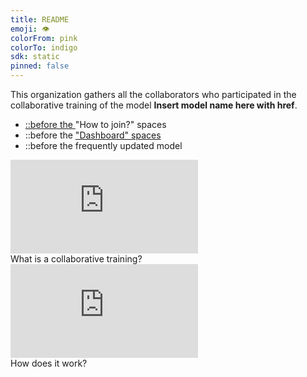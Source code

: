 ```yaml
---
title: README
emoji: 👁
colorFrom: pink
colorTo: indigo
sdk: static
pinned: false
---
```


<p class="lg:col-span-3">
	This organization gathers all the collaborators who participated in the collaborative training of the model <b>Insert model name here with href</b>. <br>
</p>
<p class="lg:col-span-3">

</p>
<a href="https://spacy.io/" class="block overflow-hidden group">
    <!-- TODO: add the links -->
<ul>
    <li> ::before the <a class="underline" >"How to join?" spaces </a></li>
    <li> ::before the <a href="https://huggingface.co/spaces/training-transformers-together/Dashboard" class="underline" >"Dashboard"  spaces </a></li>
    <li> ::before the frequently updated <a class="underline" >model</a></li>
</ul>
</a>

<a class="block overflow-hidden">
	<div
		class="w-full h-40 mb-2 bg-gray-900 group-hover:bg-gray-850 rounded-lg flex items-start justify-start overflow-hidden"
	>
	<iframe src="https://www.youtube.com/embed/v8ShbLasRF8" allow="accelerometer; autoplay; encrypted-media; gyroscope; picture-in-picture" allowfullscreen="" frameborder="0"></iframe>
	<div href="https://www.youtube.com/watch?v=v8ShbLasRF8&t=6s" class="underline">What is a collaborative training?</div>
    </div>
</a>
<a class="block overflow-hidden group">
	<div
		class="w-full h-40 mb-2 bg-gray-900 group-hover:bg-gray-850 rounded-lg flex items-start justify-start overflow-hidden"
	>
	<iframe src="https://www.youtube.com/embed/zdVsg5zsGdc" allow="accelerometer; autoplay; encrypted-media; gyroscope; picture-in-picture" allowfullscreen="" frameborder="0"></iframe>
	</div>
	<div href="https://www.youtube.com/watch?v=zdVsg5zsGdc" class="underline">How does it work?</div>
</a>
